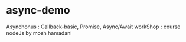 # async-demo

Asynchonus : Callback-basic,  Promise,  Async/Await
workShop : course nodeJs by mosh hamadani
